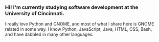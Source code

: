 ### Hi! I'm currently studying software development at the University of Cincinnati.
I really love Python and GNOME, and most of what I share here is GNOME related in some way.
I know Python, JavaScript, Java, HTML, CSS, Bash, and have dabbled in many other languages.
